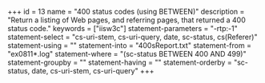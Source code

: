 +++
id = 13
name = "400 status codes (using BETWEEN)"
description = "Return a listing of Web pages, and referring pages, that returned a 400 status code."
keywords = ["iisw3c"]
statement-parameters = "-rtp:-1"
statement-select = "cs-uri-stem, cs-uri-query, date, sc-status, cs(Referer)"
statement-using = ""
statement-into = "400sReport.txt"
statement-from = "ex0811*.log"
statement-where = "(sc-status BETWEEN 400 AND 499)"
statement-groupby = ""
statement-having = ""
statement-orderby = "sc-status, date, cs-uri-stem, cs-uri-query"
+++

